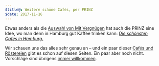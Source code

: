 ```yaml
---
$title@: Weitere schöne Cafés, per PRINZ
$date: 2017-11-16
---
```


Etwas anders als die [Auswahl von Mit Vergnügen]([url('/content/posts/20171101.md')]) hat auch die PRINZ eine Idee, wo man denn in Hamburg gut Kaffee trinken kann: [_Die schönsten Cafés in Hamburg._](http://prinz.de/hamburg/artikel/19-die-schoensten-cafes-in-hamburg/)  

Wir schauen uns das alles sehr genau an – und ein paar dieser [Cafés und Röstereien]([url('/content/pages/cafes.md')]) gibt es schon auf diesen Seiten. Ein paar aber noch nicht. Vorschläge sind übrigens [immer willkommen]([url('/content/pages/contact.md')]).